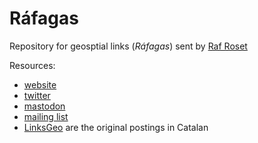 # Ráfagas

Repository for geosptial links (_Ráfagas_) sent by [Raf Roset](http://twitter.com/fakeraf)

Resources:

* [website](http://geoinquiets.github.io/rafagas/)
* [twitter](https://twitter.com/rafagaslinks)
* <a rel="me" href="https://en.osm.town/@rafagaslinks">mastodon</a>
* [mailing list](https://lists.osgeo.org/mailman/listinfo/rafagas)
* [LinksGeo](https://geoinquiets.github.io/linksgeo/) are the original postings in Catalan
